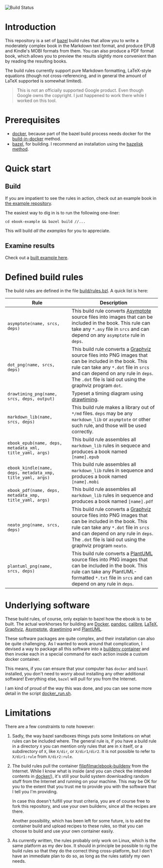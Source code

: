 ![Build Status](https://github.com/filmil/bazel-ebook/workflows/Build/badge.svg)

# Introduction

This repository is a set of [bazel][bazel] build rules that allow you to write
a moderately complex book in the Markdown text format, and produce EPUB and
Kindle's MOBI formats from them.  You can also produce a PDF format book, which
allows you to preview the results slightly more convenient than by reading the
resulting books.

   [bazel]: https://bazel.io

The build rules currently support pure Markdown formatting, LaTeX-style
equations (though not cross-referencing, and in general the amount of
LaTeX supported is somewhat limited).

> This is not an officially supported Google product.  Even though Google owns
> the copyright. I just happened to work there while I worked on this tool.

# Prerequisites

* [docker](https://docker.io), because part of the bazel build process needs
  docker for the [build-in-docker][bid] method.
* [bazel](https://bazel.io), for building. I recommend an installation using
  the [bazelisk method][ba].

[ba]: https://hdlfactory.com/note/2024/08/24/bazel-installation-via-the-bazelisk-method/
[bid]: https://github.com/filmil/bazel-rules-bid

# Quick start

## Build

If you are impatient to see the rules in action, check out an example book in
[the example repository][example].

  [example]: ebook-example/README.md

The easiest way to dig in is to run the following one-liner:

```
cd ebook-example && bazel build //...
```

This will build *all the examples* for you to appreciate.

## Examine results

Check out a [built example here][xmp].

[xmp]: https://www.hdlfactory.com/html_chunked

# Defined build rules

The build rules are defined in the file [build/rules.bzl](build/rules.bzl).  A
quick list is here:

| Rule | Description |
|------|-------------|
| `asymptote(name, srcs, deps)` | This build rule converts [Asymptote][asy] source files into images that can be included in the book. This rule can take any `*.asy` file in `srcs` and can depend on any `asymptote` rule in `deps`. |
| `dot_png(name, srcs, deps)` | This build rule converts a [Graphviz][gvz] source files into PNG images that can be included in the book.  This rule can take any `*.dot` file in `srcs` and can depend on any rule in `deps`. The `.dot` file is laid out using the graphviz program `dot`. |
| `drawtiming_png(name, srcs, deps, output)` | Typeset a timing diagram using [drawtiming][dtg]. |
| `markdown_lib(name, srcs, deps)` |  This build rule makes a library out of `*/md` files.  `deps` may be any `markdown_lib` or `asymptote` or other such rule, and those will be used correctly. |
| `ebook_epub(name, deps, metadata_xml, title_yaml, args)` | This build rule assembles all `markdown_lib` rules in sequece and produces a book named `[name].epub` |
| `ebook_kindle(name, deps, metadata_xmp, title_yaml, args)` | This build rule assembles all `markdown_lib` rules in sequence and produces a book named `[name].mobi` |
| `ebook_pdf(name, deps, metadata_xmp, title_yaml, args)` | This build rule assembles all `markdown_lib` rules in sequence and produces a book named `[name].pdf` |
| `neato_png(name, srcs, deps)` | This build rule converts a [Graphviz][gvz] source files into PNG images that can be included in the book.  This rule can take any `*.dot` file in `srcs` and can depend on any rule in `deps`. The `.dot` file is laid out using the graphviz program `neato`. |
| `plantuml_png(name, srcs, deps)` | This build rule converts a [PlantUML][plantuml] source files into PNG images that can be included in the book.  This rule can take any PlantUML-formatted `*.txt` file in `srcs` and can depend on any rule in `deps`. |

  [asy]: https://asymptote.sourceforge.io
  [gvz]: https://graphviz.org
  [plantuml]: https://plantuml.com
  [dtg]: https://drawtiming.sourceforge.net/

# Underlying software

These build rules, of course, only explain to bazel how the ebook is to be
built.  The actual workhorses for building are [Docker][docker],
[pandoc][pandoc], [calibre][calibre], [LaTeX][latex], [Graphviz][gvz],
[Asymptote][asy], [drawtiming][dtg] and [PlantUML][plantuml].

  [docker]: https://www.docker.io
  [pandoc]: https://www.pandoc.org
  [calibre]: https://calibre-ebook.com
  [latex]: https://www.latex-project.org

These software packages are quite complex, and their installation can also be
quite challenging.  As I wanted to work around that complication, I devised a
way to package all this software into a [buildenv container][buildenv] and then
invoke each in a special command for each action inside a custom docker
container.

This means, if you can ensure that your computer has `docker` and `bazel`
installed, you don't need to worry about installing any other additional
software!  Everything else, `bazel` will pull for you from the Internet.

  [buildenv]: https://hub.docker.com/repository/docker/filipfilmar/ebook-buildenv

I am kind of proud of the way this was done, and you can see some more detail
in the script [docker_run.sh](build/docker_run.sh).


# Limitations

There are a few constraints to note however:

1. Sadly, the way bazel sandboxes things puts some limitations on what rules
   can be included where.  The general rule is, if you have a build rule in a
   directory `X` you can mention only rules that are in `X` itself, or a
   subdirectory of `X`, like `X/dir`, or `X/dir1/dir2`.  It is not possible to
   refer to `X/dir1:rule` from `X/dir2:rule`.

1. The build rules pull the container [filipfilmar/ebook-buildenv][buildenv]
   from the Internet.  While I know what is inside (and you can check the
   intended contents in [docker/](docker/)), it's still your build system
   downloading random stuff from the Internet and running on your machine.  This
   may be OK for you to the extent that you trust me to provide you with the
   software that I tell you I'm providing.

   In case this doesn't fulfill your trust criteria, you are of course free to
   fork this repository, and use your own buildenv, since all the recipes are
   there.

   Another possibility, which has been left for some future, is to add the
   container build and upload recipes to these rules, so that you can choose to
   build and use your own container easily.

1. As currently written, the rules probably only work on Linux, which is the
   same platform as my dev box.  It should in principle be possible to rig the
   build rules so that they do the correct thing cross-platform, but I don't
   have an immediate plan to do so, as long as the rules satisfy my own needs.


